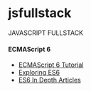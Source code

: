 # jsfullstack
JAVASCRIPT FULLSTACK

#### ECMAScript 6
- [ECMAScript 6 Tutorial](http://es6.ruanyifeng.com/) 
- [Exploring ES6 ](http://exploringjs.com/es6/index.html)
- [ES6 In Depth Articles](https://hacks.mozilla.org/category/es6-in-depth/)

